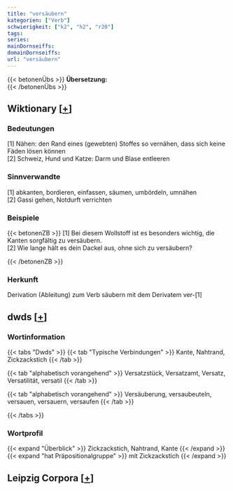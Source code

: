 ```yaml
---
title: "versäubern"
kategorien: ["Verb"]
schwierigkeit: ["k2", "h2", "r20"]
tags:
series:
mainDornseiffs:
domainDornseiffs:
url: "versäubern"
---
```


{{< betonenÜbs >}}
**Übersetzung:**  
{{< /betonenÜbs >}}

## Wiktionary [[+](https://de.wiktionary.org/wiki/versäubern)]

### Bedeutungen
[1] Nähen: den Rand eines (gewebten) Stoffes so vernähen, dass sich keine Fäden lösen können  
[2] Schweiz, Hund und Katze: Darm und Blase entleeren  

### Sinnverwandte
[1] abkanten, bordieren, einfassen, säumen, umbördeln, umnähen  
[2] Gassi gehen, Notdurft verrichten  

### Beispiele
{{< betonenZB >}}
[1] Bei diesem Wollstoff ist es besonders wichtig, die Kanten sorgfältig zu versäubern.  
[2] Wie lange hält es dein Dackel aus, ohne sich zu versäubern?  

{{< /betonenZB >}}
### Herkunft
Derivation (Ableitung) zum Verb säubern mit dem Derivatem ver-[1]  



## dwds [[+](https://www.dwds.de/wb/versäubern)]

### Wortinformation
{{< tabs "Dwds" >}}
{{< tab "Typische Verbindungen" >}}
Kante, Nahtrand, Zickzackstich
{{< /tab >}}

{{< tab "alphabetisch vorangehend" >}}
Versatzstück, Versatzamt, Versatz, Versatilität, versatil
{{< /tab >}}

{{< tab "alphabetisch vorangehend" >}}
Versäuberung, versaubeuteln, versauen, versauern, versaufen
{{< /tab >}}

{{< /tabs >}}

### Wortprofil
{{< expand "Überblick" >}} Zickzackstich, Nahtrand, Kante {{< /expand >}}
{{< expand "hat Präpositionalgruppe" >}} mit Zickzackstich {{< /expand >}}

## Leipzig Corpora [[+](https://corpora.uni-leipzig.de/en/res?word=versäubern&corpusId=deu_newscrawl-public_2018)]

